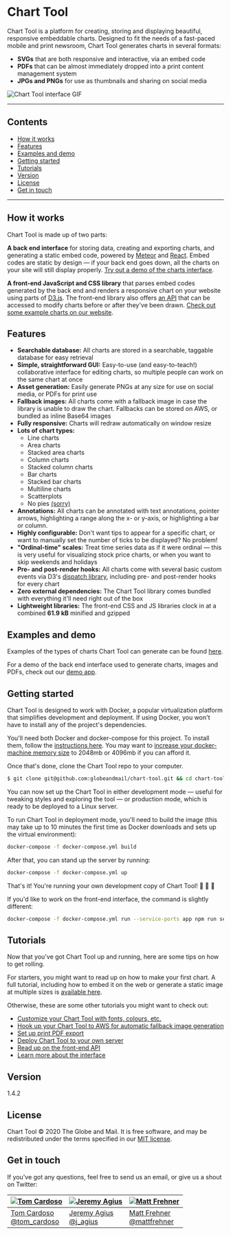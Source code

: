 # Chart Tool

Chart Tool is a platform for creating, storing and displaying beautiful, responsive embeddable charts. Designed to fit the needs of a fast-paced mobile and print newsroom, Chart Tool generates charts in several formats:

* **SVGs** that are both responsive and interactive, via an embed code
* **PDFs** that can be almost immediately dropped into a print content management system
* **JPGs and PNGs** for use as thumbnails and sharing on social media


![Chart Tool interface GIF](http://i.imgur.com/yKVKVPD.gif)


----------
## Contents

* [How it works](#how-it-works)
* [Features](#features)
* [Examples and demo](#examples-and-demo)
* [Getting started](#getting-started)
* [Tutorials](#tutorials)
* [Version](#version)
* [License](#license)
* [Get in touch](#get-in-touch)

----------


## How it works

Chart Tool is made up of two parts:

**A back end interface** for storing data, creating and exporting charts, and generating a static embed code, powered by [Meteor](https://www.meteor.com/) and [React](https://reactjs.org/). Embed codes are static by design — if your back end goes down, all the charts on your site will still display properly. [Try out a demo of the charts interface](https://chart-tool-demo.herokuapp.com/).


**A front-end JavaScript and CSS library** that parses embed codes generated by the back end and renders a responsive chart on your website using parts of [D3.js](http://d3js.org). The front-end library also offers [an API](https://github.com/globeandmail/chart-tool/blob/master/tutorials/api.md) that can be accessed to modify charts before or after they've been drawn. [Check out some example charts on our website](http://globeandmail.github.io/chart-tool).


## Features

* **Searchable database:** All charts are stored in a searchable, taggable database for easy retrieval
* **Simple, straightforward GUI:** Easy-to-use (and easy-to-teach!) collaborative interface for editing charts, so multiple people can work on the same chart at once
* **Asset generation:** Easily generate PNGs at any size for use on social media, or PDFs for print use
* **Fallback images:** All charts come with a fallback image in case the library is unable to draw the chart. Fallbacks can be stored on AWS, or bundled as inline Base64 images
* **Fully responsive:** Charts will redraw automatically on window resize
* **Lots of chart types:**
  * Line charts
  * Area charts
  * Stacked area charts
  * Column charts
  * Stacked column charts
  * Bar charts
  * Stacked bar charts
  * Multiline charts
  * Scatterplots
  * No pies [(sorry)](http://www.storytellingwithdata.com/blog/2011/07/death-to-pie-charts)
* **Annotations:** All charts can be annotated with text annotations, pointer arrows, highlighting a range along the x- or y-axis, or highlighting a bar or column.
* **Highly configurable:** Don't want tips to appear for a specific chart, or want to manually set the number of ticks to be displayed? No problem!
* **"Ordinal-time" scales:** Treat time series data as if it were ordinal — this is very useful for visualizing stock price charts, or when you want to skip weekends and holidays
* **Pre- and post-render hooks:** All charts come with several basic custom events via D3's [dispatch library](https://github.com/d3/d3-dispatch), including pre- and post-render hooks for every chart
* **Zero external dependencies:** The Chart Tool library comes bundled with everything it'll need right out of the box
* **Lightweight libraries:** The front-end CSS and JS libraries clock in at a combined **61.9 kB** minified and gzipped


## Examples and demo

Examples of the types of charts Chart Tool can generate can be found [here](http://globeandmail.github.io/chart-tool).

For a demo of the back end interface used to generate charts, images and PDFs, check out our [demo app](https://chart-tool-demo.herokuapp.com/).


## Getting started

Chart Tool is designed to work with Docker, a popular virtualization platform that simplifies development and deployment. If using Docker, you won't have to install any of the project's dependencies.

You'll need both Docker and docker-compose for this project. To install them, follow the [instructions here](https://docs.docker.com/compose/install/). You may want to [increase your docker-machine memory size](https://gist.github.com/scotthaleen/f7ba55ca3cedd4a8097f2f139177ddc7) to 2048mb or 4096mb if you can afford it.

Once that's done, clone the Chart Tool repo to your computer.

```sh
$ git clone git@github.com:globeandmail/chart-tool.git && cd chart-tool
```

You can now set up the Chart Tool in either development mode — useful for tweaking styles and exploring the tool — or production mode, which is ready to be deployed to a Linux server.

To run Chart Tool in deployment mode, you'll need to build the image (this may take up to 10 minutes the first time as Docker downloads and sets up the virtual environment):

```sh
docker-compose -f docker-compose.yml build
```

After that, you can stand up the server by running:

```sh
docker-compose -f docker-compose.yml up
```

That's it! You're running your own development copy of Chart Tool!  :tada: :tada: :tada:

If you'd like to work on the front-end interface, the command is slightly different:

```sh
docker-compose -f docker-compose.yml run --service-ports app npm run serve
```

## Tutorials

Now that you've got Chart Tool up and running, here are some tips on how to get rolling.

For starters, you might want to read up on how to make your first chart. A full tutorial, including how to embed it on the web or generate a static image at multiple sizes is [available here](https://github.com/globeandmail/chart-tool/blob/master/tutorials/first-chart.md).

Otherwise, these are some other tutorials you might want to check out:

* [Customize your Chart Tool with fonts, colours, etc.](https://github.com/globeandmail/chart-tool/blob/master/tutorials/customizing.md)
* [Hook up your Chart Tool to AWS for automatic fallback image generation](https://github.com/globeandmail/chart-tool/blob/master/tutorials/thumbnails.md)
* [Set up print PDF export](https://github.com/globeandmail/chart-tool/blob/master/tutorials/print.md)
* [Deploy Chart Tool to your own server](https://github.com/globeandmail/chart-tool/blob/master/tutorials/deploying.md)
* [Read up on the front-end API](https://github.com/globeandmail/chart-tool/blob/master/tutorials/api.md)
* [Learn more about the interface](https://github.com/globeandmail/chart-tool/blob/master/tutorials/interface.md)


## Version

1.4.2


## License

Chart Tool © 2020 The Globe and Mail. It is free software, and may be redistributed under the terms specified in our [MIT license](https://github.com/globeandmail/chart-tool/blob/master/LICENSE.md).


## Get in touch

If you've got any questions, feel free to send us an email, or give us a shout on Twitter:

[![Tom Cardoso](https://avatars0.githubusercontent.com/u/2408118?v=3&s=200)](https://github.com/tomcardoso) | [![Jeremy Agius](https://pbs.twimg.com/profile_images/1817572938/jagius_200x200.jpeg)](https://github.com/jagius) | [![Matt Frehner](https://avatars0.githubusercontent.com/u/768618?v=3&s=200)](https://github.com/mattfrehner)
---|---|---
[Tom Cardoso](mailto:tcardoso@globeandmail.com) <br> [@tom_cardoso](https://www.twitter.com/tom_cardoso) | [Jeremy Agius](mailto:jagius@globeandmail.com) <br> [@j_agius](https://www.twitter.com/j_agius) | [Matt Frehner](mailto:mfrehner@globeandmail.com) <br> [@mattfrehner](https://www.twitter.com/mattfrehner)
